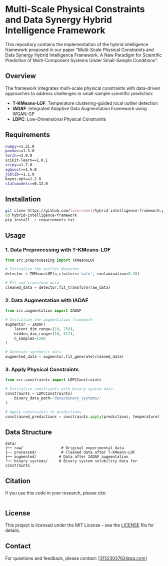 # Multi-Scale Physical Constraints and Data Synergy Hybrid Intelligence Framework

This repository contains the implementation of the hybrid intelligence framework proposed in our paper "Multi-Scale Physical Constraints and Data Synergy Hybrid Intelligence Framework: A New Paradigm for Scientific Prediction of Multi-Component Systems Under Small-Sample Conditions".

## Overview

The framework integrates multi-scale physical constraints with data-driven approaches to address challenges in small-sample scientific prediction:

- **T-KMeans-LOF**: Temperature clustering-guided local outlier detection
- **IADAF**: Integrated Adaptive Data Augmentation Framework using WGAN-GP
- **LDPC**: Low-Dimensional Physical Constraints

## Requirements

```bash
numpy==1.21.0
pandas==1.3.0
torch==1.9.0
scikit-learn==1.0.1
scipy==1.7.0
xgboost==1.5.0
joblib==1.1.0
bayes-opt==1.2.0
statsmodels==0.12.0
```

## Installation

```bash
git clone https://github.com/[username]/hybrid-intelligence-framework.git
cd hybrid-intelligence-framework
pip install -r requirements.txt
```

## Usage

### 1. Data Preprocessing with T-KMeans-LOF

```python
from src.preprocessing import TKMeansLOF

# Initialize the outlier detector
detector = TKMeansLOF(n_clusters='auto', contamination=0.20)

# Fit and transform data
cleaned_data = detector.fit_transform(raw_data)
```

### 2. Data Augmentation with IADAF

```python
from src.augmentation import IADAF

# Initialize the augmentation framework
augmentor = IADAF(
    latent_dim_range=(10, 256),
    hidden_dim_range=(10, 512),
    n_samples=1500
)

# Generate synthetic data
augmented_data = augmentor.fit_generate(cleaned_data)
```

### 3. Apply Physical Constraints

```python
from src.constraints import LDPCConstraints

# Initialize constraints with binary system data
constraints = LDPCConstraints(
    binary_data_path='data/binary_systems/'
)

# Apply constraints to predictions
constrained_predictions = constraints.apply(predictions, temperature)
```

## Data Structure

```
data/
├── raw/                 # Original experimental data
├── processed/           # Cleaned data after T-KMeans-LOF
├── augmented/          # Data after IADAF augmentation
└── binary_systems/     # Binary system solubility data for constraints
```

## Citation

If you use this code in your research, please cite:

```bibtex

```

## License

This project is licensed under the MIT License - see the [LICENSE](LICENSE) file for details.

## Contact

For questions and feedback, please contact: [3152303762@qq.com]
